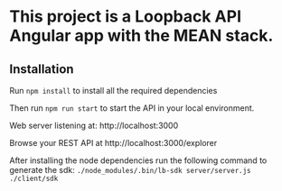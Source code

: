 # This project is a Loopback API Angular app with the MEAN stack.

## Installation

Run `npm install` to install all the required dependencies

Then run `npm run start` to start the API in your local environment.

Web server listening at: http://localhost:3000

Browse your REST API at http://localhost:3000/explorer

After installing the node dependencies run the following command to generate the sdk:
`./node_modules/.bin/lb-sdk server/server.js ./client/sdk`
